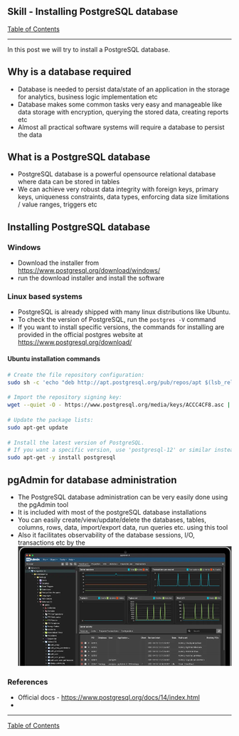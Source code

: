 ## Skill - Installing PostgreSQL database
[Table of Contents](https://nagasudhir.blogspot.com/2020/04/taming-python-table-of-contents.html)

<hr/>
In this post we will try to install a PostgreSQL database.

## Why is a database required
* Database is needed to persist data/state of an application in the storage for analytics, business logic implementation etc
* Database makes some common tasks very easy and manageable like  data storage with encryption, querying the stored data, creating reports etc
* Almost all practical software systems will require a database to persist the data

## What is a PostgreSQL database
* PostgreSQL database is a powerful opensource relational database where data can be stored in tables
* We can achieve very robust data integrity with foreign keys, primary keys, uniqueness constraints, data types, enforcing data size limitations / value ranges, triggers etc

## Installing PostgreSQL database
### Windows
* Download the installer from https://www.postgresql.org/download/windows/
* run the download installer and install the software
### Linux based systems
* PostgreSQL is already shipped with many linux distributions like Ubuntu. 
* To check the version of PostgreSQL, run the ```postgres -V``` command
* If you want to install specific versions, the commands for installing are provided in the official postgres website at https://www.postgresql.org/download/
#### Ubuntu installation commands
```bash
# Create the file repository configuration:
sudo sh -c 'echo "deb http://apt.postgresql.org/pub/repos/apt $(lsb_release -cs)-pgdg main" > /etc/apt/sources.list.d/pgdg.list'

# Import the repository signing key:
wget --quiet -O - https://www.postgresql.org/media/keys/ACCC4CF8.asc | sudo apt-key add -

# Update the package lists:
sudo apt-get update

# Install the latest version of PostgreSQL.
# If you want a specific version, use 'postgresql-12' or similar instead of 'postgresql':
sudo apt-get -y install postgresql
```
## pgAdmin for database administration
* The PostgreSQL database administration can be very easily done using the  pgAdmin tool
* It is included with most of the postgreSQL database installations
* You can easily create/view/update/delete the databases, tables, columns, rows, data, import/export data, run queries etc. using this tool
* Also it facilitates observability of the database sessions, I/O, transactions etc by the 
![pgAdmin_snap](https://github.com/nagasudhirpulla/taming_python/raw/master/blog/skills/assets/img/pgAdmin_snap.png)

### References
* Official docs - https://www.postgresql.org/docs/14/index.html
* 
<hr/>

[Table of Contents](https://nagasudhir.blogspot.com/2020/04/taming-python-table-of-contents.html)



<!--stackedit_data:
eyJoaXN0b3J5IjpbNzkzNzgwMTgsLTkxNTEyMTAxMiwxMzU0OT
g1NTMzLDk2MjkyNzA3NCwtNjQwMTEzNzM1LC04NTM1ODYyMzld
fQ==
-->